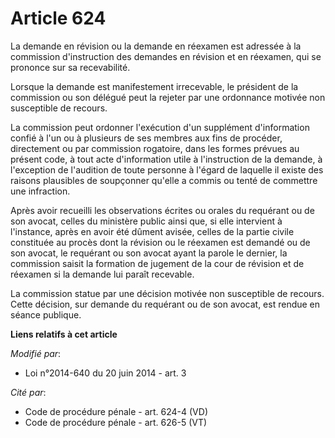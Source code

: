 # Article 624

La demande en révision ou la demande en réexamen est adressée à la commission d'instruction des demandes en révision et en
réexamen, qui se prononce sur sa recevabilité. 

Lorsque la demande est manifestement irrecevable, le président de la commission ou son délégué peut la rejeter par une
ordonnance motivée non susceptible de recours. 

La commission peut ordonner l'exécution d'un supplément d'information confié à l'un ou à plusieurs de ses membres aux fins de
procéder, directement ou par commission rogatoire, dans les formes prévues au présent code, à tout acte d'information utile à
l'instruction de la demande, à l'exception de l'audition de toute personne à l'égard de laquelle il existe des raisons
plausibles de soupçonner qu'elle a commis ou tenté de commettre une infraction. 

Après avoir recueilli les observations écrites ou orales du requérant ou de son avocat, celles du ministère public ainsi que,
si elle intervient à l'instance, après en avoir été dûment avisée, celles de la partie civile constituée au procès dont la
révision ou le réexamen est demandé ou de son avocat, le requérant ou son avocat ayant la parole le dernier, la commission
saisit la formation de jugement de la cour de révision et de réexamen si la demande lui paraît recevable. 

La commission statue par une décision motivée non susceptible de recours. Cette décision, sur demande du requérant ou de son
avocat, est rendue en séance publique.

**Liens relatifs à cet article**

_Modifié par_:

  - Loi n°2014-640 du 20 juin 2014 - art. 3

_Cité par_:

  - Code de procédure pénale - art. 624-4 (VD)
  - Code de procédure pénale - art. 626-5 (VT)
